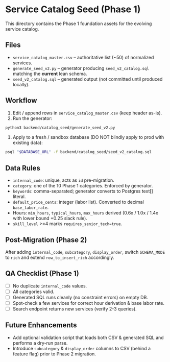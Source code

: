 # Service Catalog Seed (Phase 1)

This directory contains the Phase 1 foundation assets for the evolving service catalog.

## Files

- `service_catalog_master.csv` – authoritative list (~50) of normalized services.
- `generate_seed_v2.py` – generator producing `seed_v2_catalog.sql` matching the **current** lean schema.
- `seed_v2_catalog.sql` – generated output (not committed until produced locally).

## Workflow

1. Edit / append rows in `service_catalog_master.csv` (keep header as-is).
1. Run the generator:

```bash
python3 backend/catalog_seed/generate_seed_v2.py
```

1. Apply to a fresh / sandbox database (DO NOT blindly apply to prod with existing data):

```bash
psql "$DATABASE_URL" -f backend/catalog_seed/seed_v2_catalog.sql
```

## Data Rules

- `internal_code`: unique, acts as `id` pre-migration.
- `category`: one of the 10 Phase 1 categories. Enforced by generator.
- `keywords`: comma-separated; generator converts to Postgres text[] literal.
- `default_price_cents`: integer (labor list). Converted to decimal `base_labor_rate`.
- Hours: `min_hours`, `typical_hours`, `max_hours` derived (0.6x / 1.0x / 1.4x with lower bound +0.25 slack rule).
- `skill_level` >=4 marks `requires_senior_tech=true`.

## Post-Migration (Phase 2)

After adding `internal_code`, `subcategory`, `display_order`, switch `SCHEMA_MODE` to `rich` and extend `row_to_insert_rich` accordingly.

## QA Checklist (Phase 1)

- [ ] No duplicate `internal_code` values.
- [ ] All categories valid.
- [ ] Generated SQL runs cleanly (no constraint errors) on empty DB.
- [ ] Spot-check a few services for correct hour derivation & base labor rate.
- [ ] Search endpoint returns new services (verify 2-3 queries).

## Future Enhancements

- Add optional validation script that loads both CSV & generated SQL and performs a dry-run parse.
- Introduce `subcategory` & `display_order` columns to CSV (behind a feature flag) prior to Phase 2 migration.
